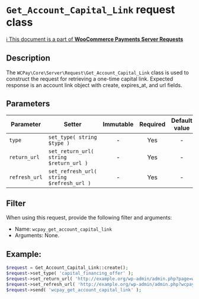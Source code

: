 # `Get_Account_Capital_Link` request class

[ℹ️ This document is a part of __WooCommerce Payments Server Requests__](../requests.md)

## Description

The `WCPay\Core\Server\Request\Get_Account_Capital_Link` class is used to construct the request for retrieving a one-time capital link. 
Expected response is an account link object with create, expires_at, and url fields.

## Parameters

| Parameter         | Setter                                   | Immutable | Required | Default value |
|-------------------|------------------------------------------|:---------:|:--------:|:-------------:|
| `type`            | `set_type( string $type )`               |     -     |   Yes    |       -       |
| `return_url`      | `set_return_url( string $return_url )`   |     -     |   Yes    |       -       |
| `refresh_url`     | `set_refresh_url( string $refresh_url )` |     -     |   Yes    |       -       |


## Filter

When using this request, provide the following filter and arguments:

- Name: `wcpay_get_account_capital_link`
- Arguments: None.

## Example:

```php
$request = Get_Account_Capital_Link::create();
$request->set_type( 'capital_financing_offer' );
$request->set_return_url( 'http://example.org/wp-admin/admin.php?page=wc-admin&path=/payments/overview' );
$request->set_refresh_url( 'http://example.org/wp-admin/admin.php?wcpay-loan-offer' );
$request->send( 'wcpay_get_account_capital_link' );
```

